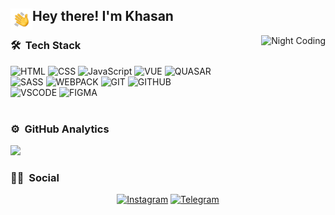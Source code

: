 <h2><img alt="Night Coding" src="https://raw.githubusercontent.com/AVS1508/AVS1508/master/assets/Hand%20Wave.gif" width='35' align="left" style="max-width:100%;"/> Hey there! I'm Khasan</h2>

<img alt="Night Coding" src="https://media.giphy.com/media/LmNwrBhejkK9EFP504/giphy.gif" align="right" height="190"/>

### 🛠 &nbsp;Tech Stack

![HTML](https://img.shields.io/badge/html5-05122A.svg?style=for-the-badge&logo=html5&logoColor=%23E34F26)
![CSS](https://img.shields.io/badge/css3-05122A.svg?style=for-the-badge&logo=css3&logoColor=%231572B6)
![JavaScript](https://img.shields.io/badge/javascript-05122A.svg?style=for-the-badge&logo=javascript&logoColor=%23F7DF1E)
![VUE](https://img.shields.io/badge/vuejs-05122A.svg?style=for-the-badge&logo=vue-dot-js&logoColor=%234FC08D)
![QUASAR](https://img.shields.io/badge/quasar-05122A.svg?style=for-the-badge&logo=quasar&logoColor=%238DD6F9)\
![SASS](https://img.shields.io/badge/SASS-05122A.svg?style=for-the-badge&logo=SASS&logoColor=SASS-hotpink)
![WEBPACK](https://img.shields.io/badge/webpack-05122A.svg?style=for-the-badge&logo=webpack&logoColor=%238DD6F9)
![GIT](https://img.shields.io/badge/git-05122A.svg?style=for-the-badge&logo=git&logoColor=%23F05033)
![GITHUB](https://img.shields.io/badge/github-05122A.svg?style=for-the-badge&logo=github&logoColor=white)\
![VSCODE](https://img.shields.io/badge/VisualStudioCode-05122A.svg?style=for-the-badge&logo=visual-studio-code&logoColor=0078d7)
![FIGMA](https://img.shields.io/badge/figma-05122A.svg?style=for-the-badge&logo=figma&logoColor=white) <br /><br />
 
 ### ⚙️ &nbsp;GitHub Analytics
 
<p align="left">
<a href="https://github.com/AVS1508">
  <img height="180em" src="https://github-readme-stats-eight-theta.vercel.app/api/top-langs/?username=Amirovvv&layout=compact&langs_count=8&theme=algolia"/>
</a>
</p>

### 🤝🏻 &nbsp;Social

<p align="center">
<a href="https://www.instagram.com/a.amirovv/"><img alt="Instagram" src="https://img.shields.io/badge/@a.amirovv-%23E4405F.svg?style=for-the-badge&logo=Instagram&logoColor=white"/></a>
<a href="https://t.me/amirovvvvv">	<img alt="Telegram" src="https://img.shields.io/badge/@amirovvvvv-2CA5E0?style=for-the-badge&logo=telegram&logoColor=white" /></a>
</p>

  

